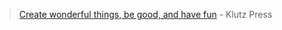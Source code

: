 > [Create wonderful things, be good, and have fun](https://www.charlieharrington.com/create-wonderful-things-be-good-have-fun) - Klutz Press
